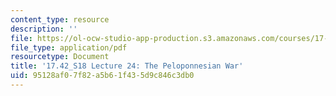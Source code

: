 ```yaml
---
content_type: resource
description: ''
file: https://ol-ocw-studio-app-production.s3.amazonaws.com/courses/17-42-causes-and-prevention-of-war-spring-2018/95128af07f82a5b61f435d9c846c3db0_MIT17_42S18_lec24_Peloponnesian.pdf
file_type: application/pdf
resourcetype: Document
title: '17.42_S18 Lecture 24: The Peloponnesian War'
uid: 95128af0-7f82-a5b6-1f43-5d9c846c3db0
---
```

